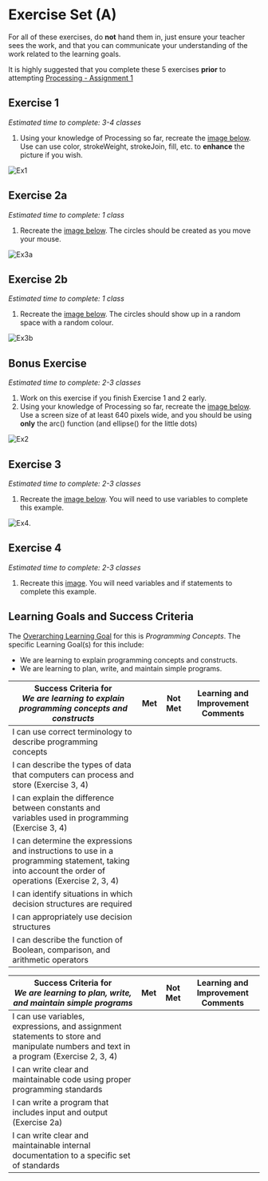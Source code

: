 # Exercise Set (A)

For all of these exercises, do **not** hand them in, just ensure your teacher sees the work, and that you can communicate your understanding of the work related to the learning goals.

It is highly suggested that you complete these 5 exercises **prior** to attempting [Processing - Assignment 1](./Processing-Assignment-1)

## Exercise 1
_Estimated time to complete: 3-4 classes_

1. Using your knowledge of Processing so far, recreate the [image below](http://mrseidel.com/images/Processing/2O/Exercise1_2O.png). Use can use color, strokeWeight, strokeJoin, fill, etc. to **enhance** the picture if you wish.

![Ex1](http://mrseidel.com/images/Processing/2O/Exercise1_2O.png)

## Exercise 2a
_Estimated time to complete: 1 class_

1. Recreate the [image below](http://mrseidel.com/images/Processing/2O/Exercise3_2O.gif). The circles should be created as you move your mouse.

![Ex3a](http://mrseidel.com/images/Processing/2O/Exercise3_2O.gif)

## Exercise 2b
_Estimated time to complete: 1 class_

1. Recreate the [image below](http://mrseidel.com/images/Processing/2O/Exercise3b_2O.gif). The circles should show up in a random space with a random colour.

![Ex3b](http://mrseidel.com/images/Processing/2O/Exercise3b_2O.gif)

## Bonus Exercise
_Estimated time to complete: 2-3 classes_

1. Work on this exercise if you finish Exercise 1 and 2 early.  
2. Using your knowledge of Processing so far, recreate the [image below](http://mrseidel.com/images/Processing/2O/Exercise2_2O.png). Use a screen size of at least 640 pixels wide, and you should be using **only** the arc() function (and ellipse() for the little dots)

![Ex2](http://mrseidel.com/images/Processing/2O/Exercise2_2O.png)

## Exercise 3
_Estimated time to complete: 2-3 classes_

1. Recreate the [image below](http://mrseidel.com/images/Processing/2O/Exercise4_2O.gif). You will need to use variables to complete this example.

![Ex4](http://mrseidel.com/images/Processing/2O/Exercise4_2O.gif).


## Exercise 4
_Estimated time to complete: 2-3 classes_

1. Recreate this [image](http://mrseidel.com/images/Processing/2O/Exercise5_2O.gif). You will need variables and if statements to complete this example.

## Learning Goals and Success Criteria

The [Overarching Learning Goal](./images/ICS2O.jpg) for this is _Programming Concepts_.
The specific Learning Goal(s) for this include:
  * We are learning to explain programming concepts and constructs.
  * We are learning to plan, write, and maintain simple programs.


| Success Criteria for <br/> _We are learning to explain programming concepts and constructs_ | Met | Not Met | Learning and Improvement Comments |
| ----------- | --- | ------ | ------- |
| I can use correct terminology to describe programming concepts | | | |
| I can describe the types of data that computers can process and store (Exercise 3, 4) | | | |
| I can explain the difference between constants and variables used in programming (Exercise 3, 4) | | | |
| I can determine the expressions and instructions to use in a programming statement, taking into account the order of operations (Exercise 2, 3, 4) | | | |
| I can identify situations in which decision structures are required | | | |
| I can appropriately use decision structures | | | |
| I can describe the function of Boolean, comparison, and arithmetic operators | | | |


| Success Criteria for <br/> _We are learning to plan, write, and maintain simple programs_ | Met | Not Met | Learning and Improvement Comments |
| ----------- | --- | ------ | ------- |
| I can use variables, expressions, and assignment statements to store and manipulate numbers and text in a program (Exercise 2, 3, 4) | | | |
| I can write clear and maintainable code using proper programming standards | | | |
| I can write a program that includes input and output (Exercise 2a) | | | |
| I can write clear and maintainable internal documentation to a specific set of standards | | | |
